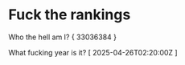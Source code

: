 # Fuck the rankings

Who the hell am I?
{ 33036384 }

What fucking year is it?
[ 2025-04-26T02:20:00Z ]
